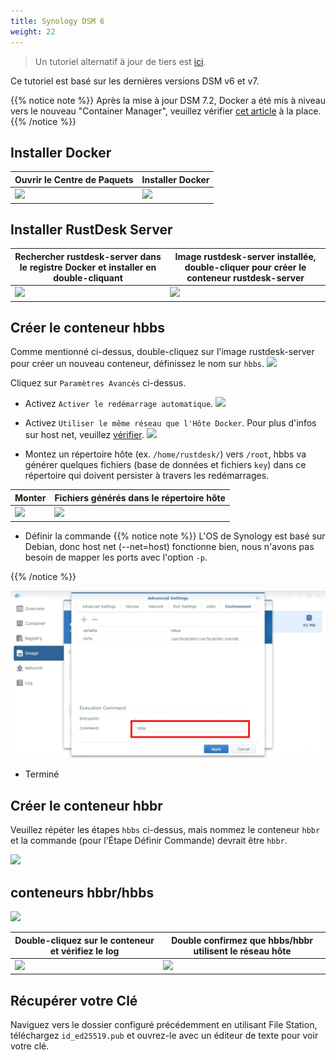 ```yaml
---
title: Synology DSM 6
weight: 22
---
```


> Un tutoriel alternatif à jour de tiers est [ici](https://mariushosting.com/how-to-install-rustdesk-on-your-synology-nas/).

Ce tutoriel est basé sur les dernières versions DSM v6 et v7.

{{% notice note %}}
Après la mise à jour DSM 7.2, Docker a été mis à niveau vers le nouveau "Container Manager", veuillez vérifier [cet article](/docs/en/self-host/rustdesk-server-oss/synology/dsm-7) à la place.
{{% /notice %}}

## Installer Docker

| Ouvrir le Centre de Paquets | Installer Docker |
| --- | --- |
| ![](images/package-manager.png) | ![](images/docker.png) |

## Installer RustDesk Server

| Rechercher rustdesk-server dans le registre Docker et installer en double-cliquant | Image rustdesk-server installée, double-cliquer pour créer le conteneur rustdesk-server |
| --- | --- |
| ![](images/pull-rustdesk-server.png) | ![](images/rustdesk-server-installed.png) |

## Créer le conteneur hbbs

Comme mentionné ci-dessus, double-cliquez sur l'image rustdesk-server pour créer un nouveau conteneur, définissez le nom sur `hbbs`.
![](images/hbbs.png)

Cliquez sur `Paramètres Avancés` ci-dessus.

- Activez `Activer le redémarrage automatique`.
![](images/auto-restart.png)

- Activez `Utiliser le même réseau que l'Hôte Docker`. Pour plus d'infos sur host net, veuillez [vérifier](https://rustdesk.com/docs/en/self-host/rustdesk-server-oss/docker/#net-host).
![](images/host-net.png)

- Montez un répertoire hôte (ex. `/home/rustdesk/`) vers `/root`, hbbs va générer quelques fichiers (base de données et fichiers `key`) dans ce répertoire qui doivent persister à travers les redémarrages.

| Monter | Fichiers générés dans le répertoire hôte |
| --- | --- |
| ![](images/mount.png) | ![](images/mounted-dir.png) |

- Définir la commande
{{% notice note %}}
L'OS de Synology est basé sur Debian, donc host net (--net=host) fonctionne bien, nous n'avons pas besoin de mapper les ports avec l'option `-p`.

{{% /notice %}}

![](images/hbbs-cmd.png?v3)

- Terminé

## Créer le conteneur hbbr

Veuillez répéter les étapes `hbbs` ci-dessus, mais nommez le conteneur `hbbr` et la commande (pour l'Étape Définir Commande) devrait être `hbbr`.

![](images/hbbr-config.png)

## conteneurs hbbr/hbbs

![](images/containers.png)

| Double-cliquez sur le conteneur et vérifiez le log | Double confirmez que hbbs/hbbr utilisent le réseau hôte |
| --- | --- |
| ![](images/log.png) | ![](images/network-types.png) |

## Récupérer votre Clé

Naviguez vers le dossier configuré précédemment en utilisant File Station, téléchargez `id_ed25519.pub` et ouvrez-le avec un éditeur de texte pour voir votre clé.